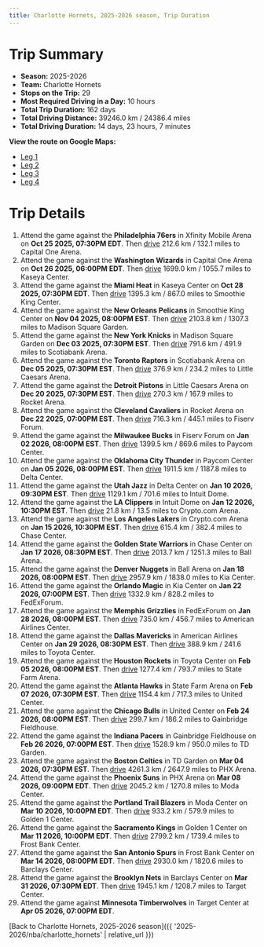 ```yaml
---
title: Charlotte Hornets, 2025-2026 season, Trip Duration
---
```


# Trip Summary
- **Season:** 2025-2026
- **Team:** Charlotte Hornets
- **Stops on the Trip:** 29
- **Most Required Driving in a Day:** 10 hours
- **Total Trip Duration:** 162 days
- **Total Driving Distance:** 39246.0 km / 24386.4 miles
- **Total Driving Duration:** 14 days, 23 hours, 7 minutes

**View the route on Google Maps:**
- [Leg 1](https://www.google.com/maps/dir/Xfinity+Mobile+Arena+Philadelphia+PA/Capital+One+Arena+Washington+DC/Kaseya+Center+Miami+FL/Smoothie+King+Center+New+Orleans+LA/Madison+Square+Garden+New+York+NY/Scotiabank+Arena+Toronto+ON/Little+Caesars+Arena+Detroit+MI/Rocket+Arena+Cleveland+OH/Fiserv+Forum+Milwaukee+WI/Paycom+Center+Oklahoma+City+OK)
- [Leg 2](https://www.google.com/maps/dir/Paycom+Center+Oklahoma+City+OK/Delta+Center+Salt+Lake+City+UT/Intuit+Dome+Inglewood+CA/Crypto.com+Arena+Los+Angeles+CA/Chase+Center+San+Francisco+CA/Ball+Arena+Denver+CO/Kia+Center+Orlando+FL/FedExForum+Memphis+TN/American+Airlines+Center+Dallas+TX/Toyota+Center+Houston+TX)
- [Leg 3](https://www.google.com/maps/dir/Toyota+Center+Houston+TX/State+Farm+Arena+Atlanta+GA/United+Center+Chicago+IL/Gainbridge+Fieldhouse+Indianapolis+IN/TD+Garden+Boston+MA/PHX+Arena+Phoenix+AZ/Moda+Center+Portland+OR/Golden+1+Center+Sacramento+CA/Frost+Bank+Center+San+Antonio+TX/Barclays+Center+Brooklyn+NY)
- [Leg 4](https://www.google.com/maps/dir/Barclays+Center+Brooklyn+NY/Target+Center+Minneapolis+MN)

# Trip Details
1. Attend the game against the **Philadelphia 76ers** in Xfinity Mobile Arena on **Oct 25 2025, 07:30PM EDT**. Then [drive](https://www.google.com/maps/dir/Xfinity+Mobile+Arena+Philadelphia+PA/Capital+One+Arena+Washington+DC) 212.6 km / 132.1 miles to Capital One Arena.
2. Attend the game against the **Washington Wizards** in Capital One Arena on **Oct 26 2025, 06:00PM EDT**. Then [drive](https://www.google.com/maps/dir/Capital+One+Arena+Washington+DC/Kaseya+Center+Miami+FL) 1699.0 km / 1055.7 miles to Kaseya Center.
3. Attend the game against the **Miami Heat** in Kaseya Center on **Oct 28 2025, 07:30PM EDT**. Then [drive](https://www.google.com/maps/dir/Kaseya+Center+Miami+FL/Smoothie+King+Center+New+Orleans+LA) 1395.3 km / 867.0 miles to Smoothie King Center.
4. Attend the game against the **New Orleans Pelicans** in Smoothie King Center on **Nov 04 2025, 08:00PM EST**. Then [drive](https://www.google.com/maps/dir/Smoothie+King+Center+New+Orleans+LA/Madison+Square+Garden+New+York+NY) 2103.8 km / 1307.3 miles to Madison Square Garden.
5. Attend the game against the **New York Knicks** in Madison Square Garden on **Dec 03 2025, 07:30PM EST**. Then [drive](https://www.google.com/maps/dir/Madison+Square+Garden+New+York+NY/Scotiabank+Arena+Toronto+ON) 791.6 km / 491.9 miles to Scotiabank Arena.
6. Attend the game against the **Toronto Raptors** in Scotiabank Arena on **Dec 05 2025, 07:30PM EST**. Then [drive](https://www.google.com/maps/dir/Scotiabank+Arena+Toronto+ON/Little+Caesars+Arena+Detroit+MI) 376.9 km / 234.2 miles to Little Caesars Arena.
7. Attend the game against the **Detroit Pistons** in Little Caesars Arena on **Dec 20 2025, 07:30PM EST**. Then [drive](https://www.google.com/maps/dir/Little+Caesars+Arena+Detroit+MI/Rocket+Arena+Cleveland+OH) 270.3 km / 167.9 miles to Rocket Arena.
8. Attend the game against the **Cleveland Cavaliers** in Rocket Arena on **Dec 22 2025, 07:00PM EST**. Then [drive](https://www.google.com/maps/dir/Rocket+Arena+Cleveland+OH/Fiserv+Forum+Milwaukee+WI) 716.3 km / 445.1 miles to Fiserv Forum.
9. Attend the game against the **Milwaukee Bucks** in Fiserv Forum on **Jan 02 2026, 08:00PM EST**. Then [drive](https://www.google.com/maps/dir/Fiserv+Forum+Milwaukee+WI/Paycom+Center+Oklahoma+City+OK) 1399.5 km / 869.6 miles to Paycom Center.
10. Attend the game against the **Oklahoma City Thunder** in Paycom Center on **Jan 05 2026, 08:00PM EST**. Then [drive](https://www.google.com/maps/dir/Paycom+Center+Oklahoma+City+OK/Delta+Center+Salt+Lake+City+UT) 1911.5 km / 1187.8 miles to Delta Center.
11. Attend the game against the **Utah Jazz** in Delta Center on **Jan 10 2026, 09:30PM EST**. Then [drive](https://www.google.com/maps/dir/Delta+Center+Salt+Lake+City+UT/Intuit+Dome+Inglewood+CA) 1129.1 km / 701.6 miles to Intuit Dome.
12. Attend the game against the **LA Clippers** in Intuit Dome on **Jan 12 2026, 10:30PM EST**. Then [drive](https://www.google.com/maps/dir/Intuit+Dome+Inglewood+CA/Crypto.com+Arena+Los+Angeles+CA) 21.8 km / 13.5 miles to Crypto.com Arena.
13. Attend the game against the **Los Angeles Lakers** in Crypto.com Arena on **Jan 15 2026, 10:30PM EST**. Then [drive](https://www.google.com/maps/dir/Crypto.com+Arena+Los+Angeles+CA/Chase+Center+San+Francisco+CA) 615.4 km / 382.4 miles to Chase Center.
14. Attend the game against the **Golden State Warriors** in Chase Center on **Jan 17 2026, 08:30PM EST**. Then [drive](https://www.google.com/maps/dir/Chase+Center+San+Francisco+CA/Ball+Arena+Denver+CO) 2013.7 km / 1251.3 miles to Ball Arena.
15. Attend the game against the **Denver Nuggets** in Ball Arena on **Jan 18 2026, 08:00PM EST**. Then [drive](https://www.google.com/maps/dir/Ball+Arena+Denver+CO/Kia+Center+Orlando+FL) 2957.9 km / 1838.0 miles to Kia Center.
16. Attend the game against the **Orlando Magic** in Kia Center on **Jan 22 2026, 07:00PM EST**. Then [drive](https://www.google.com/maps/dir/Kia+Center+Orlando+FL/FedExForum+Memphis+TN) 1332.9 km / 828.2 miles to FedExForum.
17. Attend the game against the **Memphis Grizzlies** in FedExForum on **Jan 28 2026, 08:00PM EST**. Then [drive](https://www.google.com/maps/dir/FedExForum+Memphis+TN/American+Airlines+Center+Dallas+TX) 735.0 km / 456.7 miles to American Airlines Center.
18. Attend the game against the **Dallas Mavericks** in American Airlines Center on **Jan 29 2026, 08:30PM EST**. Then [drive](https://www.google.com/maps/dir/American+Airlines+Center+Dallas+TX/Toyota+Center+Houston+TX) 388.9 km / 241.6 miles to Toyota Center.
19. Attend the game against the **Houston Rockets** in Toyota Center on **Feb 05 2026, 08:00PM EST**. Then [drive](https://www.google.com/maps/dir/Toyota+Center+Houston+TX/State+Farm+Arena+Atlanta+GA) 1277.4 km / 793.7 miles to State Farm Arena.
20. Attend the game against the **Atlanta Hawks** in State Farm Arena on **Feb 07 2026, 07:30PM EST**. Then [drive](https://www.google.com/maps/dir/State+Farm+Arena+Atlanta+GA/United+Center+Chicago+IL) 1154.4 km / 717.3 miles to United Center.
21. Attend the game against the **Chicago Bulls** in United Center on **Feb 24 2026, 08:00PM EST**. Then [drive](https://www.google.com/maps/dir/United+Center+Chicago+IL/Gainbridge+Fieldhouse+Indianapolis+IN) 299.7 km / 186.2 miles to Gainbridge Fieldhouse.
22. Attend the game against the **Indiana Pacers** in Gainbridge Fieldhouse on **Feb 26 2026, 07:00PM EST**. Then [drive](https://www.google.com/maps/dir/Gainbridge+Fieldhouse+Indianapolis+IN/TD+Garden+Boston+MA) 1528.9 km / 950.0 miles to TD Garden.
23. Attend the game against the **Boston Celtics** in TD Garden on **Mar 04 2026, 07:30PM EST**. Then [drive](https://www.google.com/maps/dir/TD+Garden+Boston+MA/PHX+Arena+Phoenix+AZ) 4261.3 km / 2647.9 miles to PHX Arena.
24. Attend the game against the **Phoenix Suns** in PHX Arena on **Mar 08 2026, 09:00PM EDT**. Then [drive](https://www.google.com/maps/dir/PHX+Arena+Phoenix+AZ/Moda+Center+Portland+OR) 2045.2 km / 1270.8 miles to Moda Center.
25. Attend the game against the **Portland Trail Blazers** in Moda Center on **Mar 10 2026, 10:00PM EDT**. Then [drive](https://www.google.com/maps/dir/Moda+Center+Portland+OR/Golden+1+Center+Sacramento+CA) 933.2 km / 579.9 miles to Golden 1 Center.
26. Attend the game against the **Sacramento Kings** in Golden 1 Center on **Mar 11 2026, 10:00PM EDT**. Then [drive](https://www.google.com/maps/dir/Golden+1+Center+Sacramento+CA/Frost+Bank+Center+San+Antonio+TX) 2799.2 km / 1739.4 miles to Frost Bank Center.
27. Attend the game against the **San Antonio Spurs** in Frost Bank Center on **Mar 14 2026, 08:00PM EDT**. Then [drive](https://www.google.com/maps/dir/Frost+Bank+Center+San+Antonio+TX/Barclays+Center+Brooklyn+NY) 2930.0 km / 1820.6 miles to Barclays Center.
28. Attend the game against the **Brooklyn Nets** in Barclays Center on **Mar 31 2026, 07:30PM EDT**. Then [drive](https://www.google.com/maps/dir/Barclays+Center+Brooklyn+NY/Target+Center+Minneapolis+MN) 1945.1 km / 1208.7 miles to Target Center.
29. Attend the game against **Minnesota Timberwolves** in Target Center at **Apr 05 2026, 07:00PM EDT**.

[Back to Charlotte Hornets, 2025-2026 season]({{ '2025-2026/nba/charlotte_hornets' | relative_url }})
